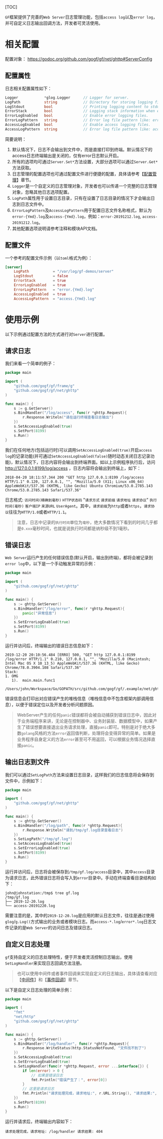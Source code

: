 
[TOC]

`GF`框架提供了完善的`Web Server`日志管理功能，包括`access log`以及`error log`，并可自定义日志输出回调方法，开发者可灵活使用。

# 相关配置
配置对象：
https://godoc.org/github.com/gogf/gf/net/ghttp#ServerConfig

## 配置属性
日志相关配置属性如下：
```go
Logger            *glog.Logger      // Logger for server.
LogPath           string            // Directory for storing logging files.
LogStdout         bool              // Printing logging content to stdout.
ErrorStack        bool              // Logging stack information when error.
ErrorLogEnabled   bool              // Enable error logging files.
ErrorLogPattern   string            // Error log file pattern like: error-{Ymd}.log
AccessLogEnabled  bool              // Enable access logging files.
AccessLogPattern  string            // Error log file pattern like: access-{Ymd}.log
```
简要说明：
1. 默认情况下，日志不会输出到文件中，而是直接打印到终端。默认情况下的access日志终端输出是关闭的，仅有error日志默认开启。
1. 所有的选项均可通过`Server.Set*`方法设置，大部分选项可以通过`Server.Get*`方法获取。
1. 日志管理的配置选项也可通过配置文件进行便捷的配置，具体请参考【[配置管理](net/ghttp/config.md)】章节。
1. `Logger`是一个自定义的日志管理对象，开发者也可以传递一个完整的日志管理对象，忽略其他日志选项配置。
1. `LogPath`属性用于设置日志目录，只有在设置了日志目录的情况下才会输出日志到日志文件中。
1. `ErrorLogPattern`及`AccessLogPattern`用于配置日志文件名称格式，默认为`error-{Ymd}.log`及`access-{Ymd}.log`，例如：`error-20191212.log`, `access-20191212.log`。
1. 其他配置选项说明请参考注释和模块API文档。

## 配置文件

一个参考的配置文件示例（以`toml`格式为例）：
```toml
[server]
	LogPath           = "/var/log/gf-demos/server"
    LogStdout         = false            
    ErrorStack        = true              
    ErrorLogEnabled   = true              
    ErrorLogPattern   = "error.{Ymd}.log"            
    AccessLogEnabled  = true        
    AccessLogPattern  = "access.{Ymd}.log"    
```


# 使用示例

以下示例通过配置方法的方式进行对`Server`进行配置。

## 请求日志

我们来看一个简单的例子：
```go
package main

import (
    "github.com/gogf/gf/frame/g"
    "github.com/gogf/gf/net/ghttp"
)

func main() {
    s := g.GetServer()
    s.BindHandler("/log/access", func(r *ghttp.Request){
        r.Response.Writeln("请在运行终端查看日志输出")
    })
    s.SetAccessLogEnabled(true)
    s.SetPort(8199)
    s.Run()
}
```

我们在任何地方(包括运行时)可以调用`SetAccessLogEnabled(true)`开启`access log`的记录功能(并可通过`SetAccessLogEnabled(false)`随时动态关闭日志记录功能)，默认情况下，日志内容将会输出到终端界面。如以上示例程序执行后，访问 http://127.0.0.1:8199/log/access ，日志内容将会输出到终端上，如下：
```shell
2018-04-20 18:11:57.344 200 "GET http 127.0.0.1:8199 /log/access HTTP/1.1" 0.120, 127.0.0.1, "", "Mozilla/5.0 (X11; Linux x86_64) AppleWebKit/537.36 (KHTML, like Gecko) Ubuntu Chromium/53.0.2785.143 Chrome/53.0.2785.143 Safari/537.36"
```
日志格式: `访问时间(精确到毫秒)` `HTTP状态码` "`请求方式` `请求前缀` `请求地址` `请求协议`" `执行时间(毫秒)` `客户端IP` `来源URL` `UserAgent`。其中，`请求前缀`为`http`或者`https`，`请求协议`往往为`HTTP/1.0`或者`HTTP/1.1`。

> 注意，日志中记录的`执行时间`单位为`毫秒`，绝大多数情况下看到的时间几乎都是`0.xxx`毫秒时间，也就是说执行时间都是纳秒级不到1毫秒。

## 错误日志

`Web Server`运行产生的任何错误信息(默认开启，输出到终端)，都将会被记录到`error log`中，以下是一个手动触发异常的示例：

```go
package main

import (
    "github.com/gogf/gf/net/ghttp"
)

func main() {
    s := ghttp.GetServer()
    s.BindHandler("/log/error", func(r *ghttp.Request){
        panic("异常信息")
    })
    s.SetErrorLogEnabled(true)
    s.SetPort(8199)
    s.Run()
}
```

运行并访问后，终端输出的错误日志信息如下：
```shell
2019-12-20 20:10:56.484 [ERRO] 500, "GET http 127.0.0.1:8199 /log/error HTTP/1.1" 0.210, 127.0.0.1, "", "Mozilla/5.0 (Macintosh; Intel Mac OS X 10_13_5) AppleWebKit/537.36 (KHTML, like Gecko) Chrome/78.0.3904.108 Safari/537.36"
Stack:
1. OMG
   1).  main.main.func1
        /Users/john/Workspace/Go/GOPATH/src/github.com/gogf/gf/.example/net/ghttp/server/log/log_error.go:10

```
错误信息会打印出对应错误产生的堆栈信息（堆栈信息中不包含框架内部调用信息），以便于错误定位以及开发者分析问题原因。

> WebServer产生的任何`panic`错误都将会被自动捕获到错误日志中，因此对于业务端程序来讲，无论是在控制器中、业务封装层、数据模型中，如果产生了错误想要直接退出业务请求处理，直接`panic`即可。特别是对于绝大多数`golang`风格的方法`error`返回值判断，处理将会变得异常的简单。如果是业务程序自身定义的方法`error`甚至可不用返回，可以根据业务情况选择直接`panic`。

## 输出日志到文件

我们可以通过`SetLogPath`方法来设置日志目录，这样我们的日志信息将会保存到文件中，示例如下：

```go
package main

import (
    "github.com/gogf/gf/net/ghttp"
)

func main() {
    s := ghttp.GetServer()
    s.BindHandler("/log/path", func(r *ghttp.Request){
        r.Response.Writeln("请到/tmp/gf.log目录查看日志")
    })
    s.SetLogPath("/tmp/gf.log")
    s.SetAccessLogEnabled(true)
    s.SetErrorLogEnabled(true)
    s.SetPort(8199)
    s.Run()
}
```
运行并访问后，日志将会被保存到`/tmp/gf.log/access`目录中，其中`access`目录为请求日志，此外错误日志将会写入到`error`目录中。手动在终端查看目录结构如下：
```shell
john@johnstation:/tmp$ tree gf.log
/tmp/gf.log
├── 2019-12-20.log
└── access-20191220.log
```
需要注意的是，其中的`2019-12-20.log`是应用的默认日志文件，往往是通过使用`glog`/`g.Log()`方式输出的业务或者模块日志。而`access-*.log`/`error*.log`日志文件记录的是`Web Server`的访问日志及错误日志。



## 自定义日志处理

`gf`支持自定义的日志处理特性，便于开发者灵活控制日志输出，使用`SetLogHandler`来实现日志回调方法注册。

> 也可以使用中间件或者事件回调来实现自定义的日志输出，具体请查看对应【[中间件](net/ghttp/router/middleware.md)】和【[事件回调](net/ghttp/router/hook.md)】章节。

以下是自定义日志处理的简单示例：
```go
package main

import (
    "fmt"
    "net/http"
    "github.com/gogf/gf/net/ghttp"
)

func main() {
    s := ghttp.GetServer()
    s.BindHandler("/log/handler", func(r *ghttp.Request){
        r.Response.WriteStatus(http.StatusNotFound, "文件找不到了")
    })
    s.SetAccessLogEnabled(true)
    s.SetErrorLogEnabled(true)
    s.SetLogHandler(func(r *ghttp.Request, error ...interface{}) {
        if len(error) > 0 {
            // 如果是错误日志
            fmt.Println("错误产生了：", error[0])
        }
        // 这里是请求日志
        fmt.Println("请求处理完成，请求地址:", r.URL.String(), "请求结果:", r.Response.Status)
    })
    s.SetPort(8199)
    s.Run()
}
```

运行并请求后，终端输出内容如下：
```shell
请求处理完成，请求地址: /log/handler 请求结果: 404
```
